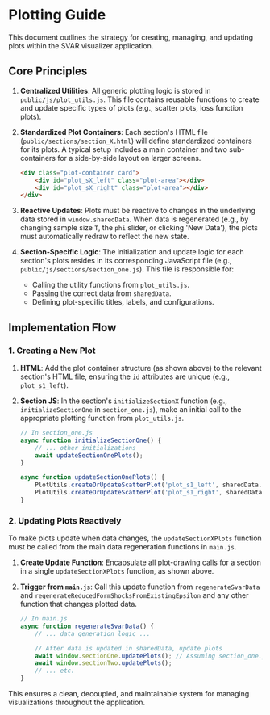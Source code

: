 # Plotting Guide

This document outlines the strategy for creating, managing, and updating plots within the SVAR visualizer application.

## Core Principles

1.  **Centralized Utilities**: All generic plotting logic is stored in `public/js/plot_utils.js`. This file contains reusable functions to create and update specific types of plots (e.g., scatter plots, loss function plots).

2.  **Standardized Plot Containers**: Each section's HTML file (`public/sections/section_X.html`) will define standardized containers for its plots. A typical setup includes a main container and two sub-containers for a side-by-side layout on larger screens.

    ```html
    <div class="plot-container card">
        <div id="plot_sX_left" class="plot-area"></div>
        <div id="plot_sX_right" class="plot-area"></div>
    </div>
    ```

3.  **Reactive Updates**: Plots must be reactive to changes in the underlying data stored in `window.sharedData`. When data is regenerated (e.g., by changing sample size `T`, the `phi` slider, or clicking 'New Data'), the plots must automatically redraw to reflect the new state.

4.  **Section-Specific Logic**: The initialization and update logic for each section's plots resides in its corresponding JavaScript file (e.g., `public/js/sections/section_one.js`). This file is responsible for:
    *   Calling the utility functions from `plot_utils.js`.
    *   Passing the correct data from `sharedData`.
    *   Defining plot-specific titles, labels, and configurations.

## Implementation Flow

### 1. Creating a New Plot

1.  **HTML**: Add the plot container structure (as shown above) to the relevant section's HTML file, ensuring the `id` attributes are unique (e.g., `plot_s1_left`).

2.  **Section JS**: In the section's `initializeSectionX` function (e.g., `initializeSectionOne` in `section_one.js`), make an initial call to the appropriate plotting function from `plot_utils.js`.

    ```javascript
    // In section_one.js
    async function initializeSectionOne() {
        // ... other initializations
        await updateSectionOnePlots();
    }

    async function updateSectionOnePlots() {
        PlotUtils.createOrUpdateScatterPlot('plot_s1_left', sharedData.epsilon_1t, sharedData.epsilon_2t, 'Structural Shocks (ε₁ vs ε₂)');
        PlotUtils.createOrUpdateScatterPlot('plot_s1_right', sharedData.u_1t, sharedData.u_2t, 'Reduced-Form Shocks (u₁ vs u₂)');
    }
    ```

### 2. Updating Plots Reactively

To make plots update when data changes, the `updateSectionXPlots` function must be called from the main data regeneration functions in `main.js`.

1.  **Create Update Function**: Encapsulate all plot-drawing calls for a section in a single `updateSectionXPlots` function, as shown above.

2.  **Trigger from `main.js`**: Call this update function from `regenerateSvarData` and `regenerateReducedFormShocksFromExistingEpsilon` and any other function that changes plotted data.

    ```javascript
    // In main.js
    async function regenerateSvarData() {
        // ... data generation logic ...

        // After data is updated in sharedData, update plots
        await window.sectionOne.updatePlots(); // Assuming section_one.js exposes this function
        await window.sectionTwo.updatePlots();
        // ... etc.
    }
    ```

This ensures a clean, decoupled, and maintainable system for managing visualizations throughout the application.
